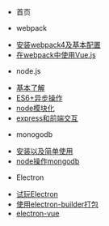 * 首页 

* webpack

 - [安装webpack4及基本配置](webpack_doc/webpack_01.md)
 - [在webpack中使用Vue.js](webpack_doc/webpack_02.md)

* node.js

 - [基本了解](node.js/01-起步.md)
 - [ES6+异步操作](node.js/异步.md)
 - [node模块化](node.js/02-模块化.md)
 - [express和前端交互](node.js/04-接收前端提交的数据.md)

* monogodb

 - [安装以及简单使用](mongodb/安装及简单使用.md)
 - [node操作mongodb](mongodb/node操作mongodb.md)

* Electron

 - [试玩Electron](Electron/试玩electron.md)
 - [使用electron-builder打包](Electron/打包.md)
 - [electron-vue](Electron/electron-vue.md)
